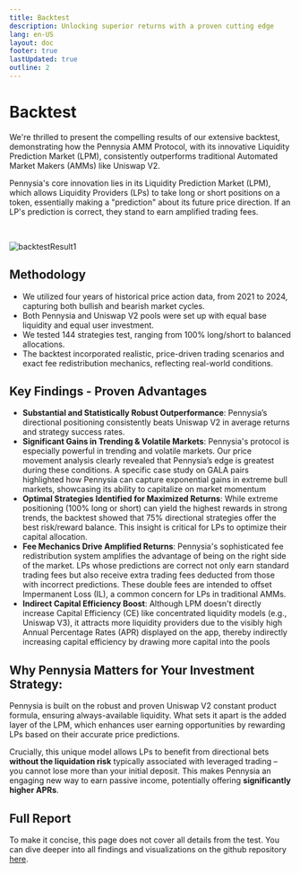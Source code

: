 ```yaml
---
title: Backtest
description: Unlocking superior returns with a proven cutting edge 
lang: en-US
layout: doc
footer: true
lastUpdated: true
outline: 2
---
```


# Backtest

We're thrilled to present the compelling results of our extensive backtest, demonstrating how the Pennysia AMM Protocol, with its innovative Liquidity Prediction Market (LPM), consistently outperforms traditional Automated Market Makers (AMMs) like Uniswap V2.

Pennysia's core innovation lies in its Liquidity Prediction Market (LPM), which allows Liquidity Providers (LPs) to take long or short positions on a token, essentially making a "prediction" about its future price direction. If an LP's prediction is correct, they stand to earn amplified trading fees.

<br>

![backtestResult1](/pennysia_vs_uniswap_showcase.png)

## Methodology
- We utilized four years of historical price action data, from 2021 to 2024, capturing both bullish and bearish market cycles.
- Both Pennysia and Uniswap V2 pools were set up with equal base liquidity and equal user investment.
- We tested 144 strategies test, ranging from 100% long/short to balanced allocations.
- The backtest incorporated realistic, price-driven trading scenarios and exact fee redistribution mechanics, reflecting real-world conditions.


## Key Findings - Proven Advantages
- **Substantial and Statistically Robust Outperformance**: Pennysia’s directional positioning consistently beats Uniswap V2 in average returns and strategy success rates.
- **Significant Gains in Trending & Volatile Markets**: Pennysia's protocol is especially powerful in trending and volatile markets. Our price movement analysis clearly revealed that Pennysia’s edge is greatest during these conditions. A specific case study on GALA pairs highlighted how Pennysia can capture exponential gains in extreme bull markets, showcasing its ability to capitalize on market momentum
- **Optimal Strategies Identified for Maximized Returns**: While extreme positioning (100% long or short) can yield the highest rewards in strong trends, the backtest showed that 75% directional strategies offer the best risk/reward balance. This insight is critical for LPs to optimize their capital allocation.
- **Fee Mechanics Drive Amplified Returns**: Pennysia's sophisticated fee redistribution system amplifies the advantage of being on the right side of the market. LPs whose predictions are correct not only earn standard trading fees but also receive extra trading fees deducted from those with incorrect predictions. These double fees are intended to offset Impermanent Loss (IL), a common concern for LPs in traditional AMMs.
- **Indirect Capital Efficiency Boost**: Although LPM doesn't directly increase Capital Efficiency (CE) like concentrated liquidity models (e.g., Uniswap V3), it attracts more liquidity providers due to the visibly high Annual Percentage Rates (APR) displayed on the app, thereby indirectly increasing capital efficiency by drawing more capital into the pools

## Why Pennysia Matters for Your Investment Strategy: 
Pennysia is built on the robust and proven Uniswap V2 constant product formula, ensuring always-available liquidity. What sets it apart is the added layer of the LPM, which enhances user earning opportunities by rewarding LPs based on their accurate price predictions. 

Crucially, this unique model allows LPs to benefit from directional bets **without the liquidation risk** typically associated with leveraged trading – you cannot lose more than your initial deposit. This makes Pennysia an engaging new way to earn passive income, potentially offering **significantly higher APRs**.

## Full Report
To make it concise, this page does not cover all details from the test. You can dive deeper into all findings and visualizations on the github repository [here](https://github.com/Pennysia/backTest-2021-2024).

